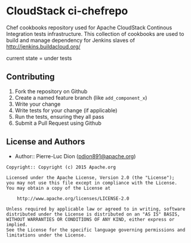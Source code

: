 CloudStack ci-chefrepo
======================

Chef cookbooks repository used for Apache CloudStack Continous Integration tests infrastructure.
This collection of cookbooks are used to build and manage dependency for Jenkins slaves of http://jenkins.buildacloud.org/

current state = under tests


Contributing
------------

1. Fork the repository on Github
2. Create a named feature branch (like `add_component_x`)
3. Write your change
4. Write tests for your change (if applicable)
5. Run the tests, ensuring they all pass
6. Submit a Pull Request using Github

License and Authors
-------------------
- Author:: Pierre-Luc Dion (<pdion891@apache.org>)

```text
Copyright:: Copyright (c) 2015 Apache.org

Licensed under the Apache License, Version 2.0 (the "License");
you may not use this file except in compliance with the License.
You may obtain a copy of the License at

    http://www.apache.org/licenses/LICENSE-2.0

Unless required by applicable law or agreed to in writing, software
distributed under the License is distributed on an "AS IS" BASIS,
WITHOUT WARRANTIES OR CONDITIONS OF ANY KIND, either express or implied.
See the License for the specific language governing permissions and
limitations under the License.
```